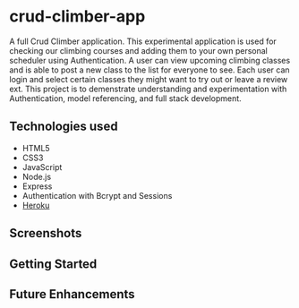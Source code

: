 # crud-climber-app
A full Crud Climber application. This experimental application is used for checking our climbing courses and adding them to your own personal scheduler 
using Authentication. A user can view upcoming climbing classes and is able to post a new class to the list for everyone to see. Each user can login and 
select certain classes they might want to try out or leave a review ext. This project is to demenstrate understanding and experimentation with Authentication,
model referencing, and full stack development.

## Technologies used
- HTML5
- CSS3
- JavaScript
- Node.js
- Express
- Authentication with Bcrypt and Sessions
- <a href="heroku.com/">Heroku</a> 

## Screenshots

## Getting Started

## Future Enhancements
